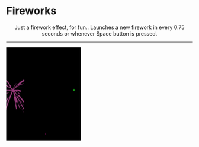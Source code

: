 # Fireworks
<p align="center">
  Just a firework effect, for fun.. Launches a new firework in every 0.75 seconds or whenever Space button is pressed.



  <hr>


  <img src="example.gif" width="40%" height="40%">
</p>
